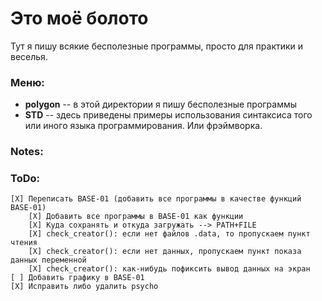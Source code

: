 # Это моё болото

Тут я пишу всякие бесполезные программы, просто для практики и веселья.

### Меню:
  * **polygon** -- в этой директории я пишу бесполезные программы  
  * **STD** -- здесь приведены примеры использования синтаксиса того или иного языка программирования. Или фрэймворка.  

### Notes:

### ToDo:
    [X] Переписать BASE-01 (добавить все программы в качестве функций BASE-01)
        [X] Добавить все программы в BASE-01 как функции
        [X] Куда сохранять и откуда загружать --> PATH+FILE
        [X] check_creator(): если нет файлов .data, то пропускаем пункт чтения
        [X] check_creator(): если нет данных, пропускаем пункт показа данных переменной
        [X] check_creator(): как-нибудь пофиксить вывод данных на экран
    [ ] Добавить графику в BASE-01
    [X] Исправить либо удалить psycho
